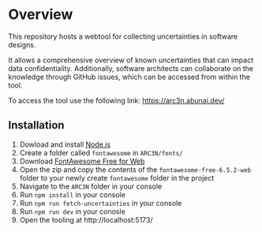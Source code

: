 # Overview

This repository hosts a webtool for collecting uncertainties in software designs.

It allows a comprehensive overview of known uncertainties that can impact data confidentiality.
Additionally, software architects can collaborate on the knowledge through GitHub issues, which can be accessed from within the tool.

To access the tool use the following link:
https://arc3n.abunai.dev/

## Installation
1) Dowload and install [Node.js](https://nodejs.org/en/download)
3) Create a folder called `fontawesome` in `ARC3N/fonts/`
4) Download [FontAwesome Free for Web](https://fontawesome.com/download)
5) Open the zip and copy the contents of the `fontawesome-free-6.5.2-web` folder to your newly create `fontawesome` folder in the project
6) Navigate to the `ARC3N` folder in your console
7) Run `npm install` in your console
8) Run `npm run fetch-uncertainties` in your console
9) Run `npm run dev` in your conosle
10) Open the tooling at http://localhost:5173/
